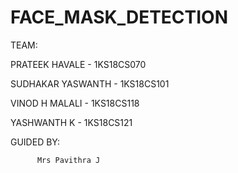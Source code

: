 # FACE_MASK_DETECTION

TEAM:

PRATEEK HAVALE    - 1KS18CS070

SUDHAKAR YASWANTH - 1KS18CS101

VINOD H MALALI    - 1KS18CS118

YASHWANTH K       - 1KS18CS121

GUIDED BY:
       
          Mrs Pavithra J


